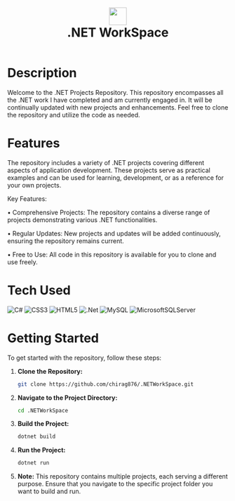 <div align="center">
      <h1><img src="https://upload.wikimedia.org/wikipedia/commons/0/0d/C_Sharp_wordmark.svg" width="40px" style="vertical-align: middle;" />
        <br/>.NET WorkSpace</h1>
     </div>
<p align="center"> <a href="https://www.linkedin.com/in/chiraggupta1706" target="_blank"><img alt="" src="https://img.shields.io/badge/LinkedIn-0077B5?style=normal&logo=linkedin&logoColor=white" style="vertical-align:center" /></a> </p>

# Description
Welcome to the .NET Projects Repository. This repository encompasses all the .NET work I have completed and am currently engaged in. It will be continually updated with new projects and enhancements. Feel free to clone the repository and utilize the code as needed.

# Features
The repository includes a variety of .NET projects covering different aspects of application development. These projects serve as practical examples and can be used for learning, development, or as a reference for your own projects.

Key Features:

• Comprehensive Projects: The repository contains a diverse range of projects demonstrating various .NET functionalities.

• Regular Updates: New projects and updates will be added continuously, ensuring the repository remains current.

• Free to Use: All code in this repository is available for you to clone and use freely.

# Tech Used
 ![C#](https://img.shields.io/badge/c%23-%23239120.svg?style=for-the-badge&logo=c-sharp&logoColor=white) ![CSS3](https://img.shields.io/badge/css3-%231572B6.svg?style=for-the-badge&logo=css3&logoColor=white) ![HTML5](https://img.shields.io/badge/html5-%23E34F26.svg?style=for-the-badge&logo=html5&logoColor=white) ![.Net](https://img.shields.io/badge/.NET-5C2D91?style=for-the-badge&logo=.net&logoColor=white) ![MySQL](https://img.shields.io/badge/mysql-%2300f.svg?style=for-the-badge&logo=mysql&logoColor=white) ![MicrosoftSQLServer](https://img.shields.io/badge/Microsoft%20SQL%20Sever-CC2927?style=for-the-badge&logo=microsoft%20sql%20server&logoColor=white)
      
# Getting Started

To get started with the repository, follow these steps:

1. **Clone the Repository:**
    ```bash
    git clone https://github.com/chirag876/.NETWorkSpace.git
    ```

2. **Navigate to the Project Directory:**
    ```bash
    cd .NETWorkSpace
    ```

3. **Build the Project:**
    ```bash
    dotnet build
    ```

4. **Run the Project:**
    ```bash
    dotnet run
    ```
5. **Note:** This repository contains multiple projects, each serving a different purpose. Ensure that you navigate to the specific project folder you want to build and run.

<!-- </> with 💛 by readMD (https://readmd.itsvg.in) -->
    
